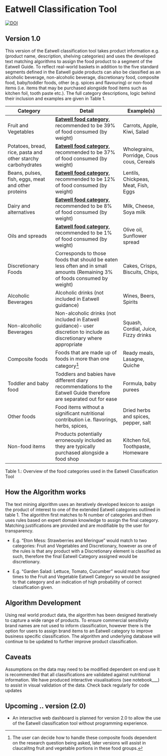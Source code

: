 # Eatwell Classification Tool

[![DOI](https://zenodo.org/badge/516698036.svg)](https://zenodo.org/badge/latestdoi/516698036)

## Version 1.0


This version of the Eatwell classification tool takes product information e.g. (product name, description, shelving categories) and uses the developed text matching algorithms to assign the food product to a segment of the Eatwell Guide. To reflect real-world baskets in addition to the five standard segments defined in the Eatwell guide products can also be classified as an alcoholic beverage, non-alcoholic beverage, discretionary food, composite food, baby/toddler foods, other (e.g. spices and flavouring) or non-food items (i.e. items that may be purchased alongside food items such as kitchen foil, tooth paste etc.). The full category descriptions, logic behind their inclusion and examples are given in Table 1. 


|Category |Detail |Example(s)|
|---------|-------|--------|
|Fruit and Vegetables |[**Eatwell food category**](https://www.gov.uk/government/publications/the-eatwell-guide), recommended to be 39% of food consumed (by weight) | Carrots, Apple, Kiwi, Salad |
|Potatoes, bread, rice, pasta and other starchy carbohydrates |[**Eatwell food category**](https://www.gov.uk/government/publications/the-eatwell-guide), recommended to be 37% of food consumed (by weight) | Wholegrains, Porridge, Cous cous, Cereals |
|Beans, pulses, fish, eggs, meat and other proteins|[**Eatwell food category**](https://www.gov.uk/government/publications/the-eatwell-guide), recommended to be 12% of food consumed (by weight) | Lentils, Chickpeas, Meat, Fish, Eggs|
|Dairy and alternatives|[**Eatwell food category**](https://www.gov.uk/government/publications/the-eatwell-guide), recommended to be 8% of food consumed (by weight) |Milk, Cheese, Soya milk |
|Oils and spreads|[**Eatwell food category**](https://www.gov.uk/government/publications/the-eatwell-guide), recommended to be 1% of food consumed (by weight) |Olive oil, Sunflower spread |
|Discretionary Foods |Corresponds to those foods that should be eaten less often and in small amounts (Remaining 3% of foods consumed by weight) |Cakes, Crisps, Biscuits, Chips,| 
|Alcoholic Beverages | Alcoholic drinks (not included in Eatwell guidance)|Wines, Beers, Spirits |
|Non-alcoholic Beverages | Non-alcoholic drinks (not included in Eatwell guidance)- user discretion to include as discretionary where appropriate |Squash, Cordial, Juice, Fizzy drinks|
|Composite foods| Foods that are made up of foods in more than one category[^1] |Ready meals, Lasagne, Quiche |
|Toddler and baby food | Toddlers and babies have different diary recommendations to the Eatwell Guide therefore are separated out for ease |Formula, baby purees | 
|Other foods |Food items without a significant nutritional contribution i.e. flavorings, herbs, spices, |Dried herbs and spices, pepper, salt | 
|Non-food items |Products potentially erroneously included as they are typically purchased alongside a food shop| Kitchen foil, Toothpaste, Homeware| 

Table 1.: Overview of the food categories used in the Eatwell Classification Tool

[^1]: The user can decide how to handle these composite foods dependent on the research question being asked, later versions will assist in claucalitng fruit and vegetable portions in these food groups.




## How the Algorithm works 

 
The text mining algorithm uses an iteratively developed lexicon to assign the product of interest to one of the extended Eatwell categories outlined in table 1. The algorithm first matches to N number of categories and then uses rules based on expert domain knowledge to assign the final category. Matching justifications are provided and are modifiable by the user for transparency.  
 
- E.g. “Eton Mess: Strawberries and Meringue” would match to two categories: Fruit and Vegetables and Discretionary, however as one of the rules is that any product with a Discretionary element is classified as such, therefore the final Eatwell Category assigned would be discretionary.  
 
- E.g. “Garden Salad: Lettuce, Tomato, Cucumber” would match four times to the Fruit and Vegetable Eatwell Category so would be assigned to that category and an indication of high probability of correct classification given.  

## Algorithm Development 
Using real world product data, the algorithm has been designed iteratively to capture a wide range of products. To ensure commercial sensitivity brand names are not used to inform classification, however there is the option for users to assign brand items to an Eatwell category to improve business specific classification. The algorithm and underlying database will continue to be updated to further improve product classification.  
 
## Caveats 
Assumptions on the data may need to be modified dependent on end use 
It is recommended that all classifications are validated against nutritional information. We have produced interactive visualisations (see notebook___) to assist in visual validation of the data. 
Check back regularly for code updates 


## Upcoming .. version (2.0)
 - An interactive web dashboard is planned for version 2.0 to allow the use of the Eatwell classification tool without programming experience.  
